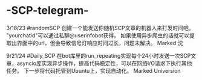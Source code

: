 # -SCP-telegram-

3/18/23
#randomSCP
创建一个能发送你随机SCP文章的机器人来打发时间吧。
"yourchatid"可以通过私聊@userinfobot获得。
如果使用异步爬虫的话就可以提取出界面中的url，但会导致信号灯响应时间过长，问题未解决。
Marked 沈

9/21/24
#Daily_SCP
在bot库里的run_repeating实现每个24小时发送一次SCP文章，asyncio库实现异步操作，提高代码稳定性，可以在网络I/O请求下执行其他任务。
下一步将代码托管到Ubuntu上，实现自动化。
Marked Universion
